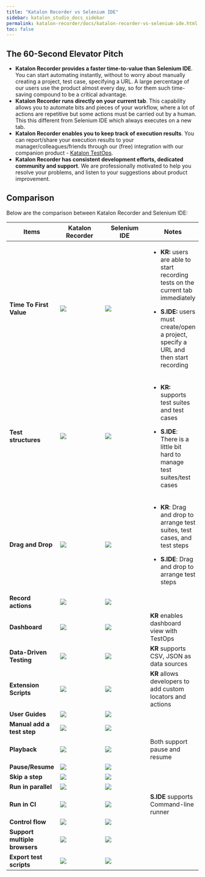 ```yaml
---
title: "Katalon Recorder vs Selenium IDE"
sidebar: katalon_studio_docs_sidebar
permalink: katalon-recorder/docs/katalon-recorder-vs-selenium-ide.html
toc: false
---
```


## The 60-Second Elevator Pitch

- **Katalon Recorder provides a faster time-to-value than Selenium IDE**. You can start automating instantly, without to worry about manually creating a project, test case, specifying a URL. A large percentage of our users use the product almost every day, so for them such time-saving compound to be a critical advantage.
- **Katalon Recorder runs directly on your current tab**. This capability allows you to automate bits and pieces of your workflow, where a lot of actions are repetitive but some actions must be carried out by a human. This this different from Selenium IDE which always executes on a new tab.
- **Katalon Recorder enables you to keep track of execution results**. You can report/share your execution results to your manager/colleagues/friends through our (free) integration with our companion product - [Katalon TestOps](https://docs.katalon.com/katalon-analytics/docs/overview.html).
- **Katalon Recorder has consistent development efforts, dedicated community and support**. We are professionally motivated to help you resolve your problems, and listen to your suggestions about product improvement.


## Comparison

Below are the comparison between Katalon Recorder and Selenium IDE:

<table class="top-vertical-align-table">
   <thead>
      <tr>
         <th style="width:25%"><strong>Items</strong></th>
         <th style="width:25%"><strong>Katalon Recorder</strong></th>
         <th style="width:25%"><strong>Selenium IDE</strong></th>
         <th><strong>Notes</strong></th>
      </tr>
   </thead>
   <tbody>
      <tr class="odd">
         <td><strong>Time To First Value</strong></td>
         <td><img src="../../images/katalon-recorder/docs/katalon-recorder-vs-selenium-ide/image1.png"/></td>
         <td><img src="../../images/katalon-recorder/docs/katalon-recorder-vs-selenium-ide/image2.png" /></td>
         <td>
            <ul>
               <li>
                  <p><strong>KR:</strong> users are able to start recording tests on the current tab immediately</p>
               </li>
               <li>
                  <p><strong>S.IDE:</strong> users must create/open a project, specify a URL and then start recording</p>
               </li>
            </ul>
         </td>
      </tr>
      <tr class="even">
         <td><strong>Test structures</strong></td>
         <td><img src="../../images/katalon-recorder/docs/katalon-recorder-vs-selenium-ide/image1.png" /></td>
         <td><img src="../../images/katalon-recorder/docs/katalon-recorder-vs-selenium-ide/image2.png" /></td>
         <td>
            <ul>
               <li>
                  <p><strong>KR:</strong> supports test suites and test cases</p>
               </li>
               <li>
                  <p><strong>S.IDE</strong>: There is a little bit hard to manage test suites/test cases</p>
               </li>
            </ul>
         </td>
      </tr>
      <tr class="odd">
         <td><strong>Drag and Drop</strong></td>
         <td><img src="../../images/katalon-recorder/docs/katalon-recorder-vs-selenium-ide/image1.png" /></td>
         <td><img src="../../images/katalon-recorder/docs/katalon-recorder-vs-selenium-ide/image2.png" /></td>
         <td>
            <ul>
               <li>
                  <p><strong>KR</strong>: Drag and drop to arrange test suites, test cases, and test steps</p>
               </li>
               <li>
                  <p><strong>S.IDE</strong>: Drag and drop to arrange test steps</p>
               </li>
            </ul>
         </td>
      </tr>
      <tr class="even">
         <td><strong>Record actions</strong></td>
         <td><img src="../../images/katalon-recorder/docs/katalon-recorder-vs-selenium-ide/image1.png" /></td>
         <td><img src="../../images/katalon-recorder/docs/katalon-recorder-vs-selenium-ide/image1.png" /></td>
         <td></td>
      </tr>
      <tr class="odd">
         <td><strong>Dashboard</strong></td>
         <td><img src="../../images/katalon-recorder/docs/katalon-recorder-vs-selenium-ide/image1.png" /></td>
         <td><img src="../../images/katalon-recorder/docs/katalon-recorder-vs-selenium-ide/image3.png" /></td>
         <td><strong>KR</strong> enables dashboard view with TestOps</td>
      </tr>
      <tr class="even">
         <td><strong>Data-Driven Testing</strong></td>
         <td><img src="../../images/katalon-recorder/docs/katalon-recorder-vs-selenium-ide/image1.png" /></td>
         <td><img src="../../images/katalon-recorder/docs/katalon-recorder-vs-selenium-ide/image3.png" /></td>
         <td><strong>KR</strong> supports CSV, JSON as data sources</td>
      </tr>
      <tr class="odd">
         <td><strong>Extension Scripts</strong></td>
         <td><img src="../../images/katalon-recorder/docs/katalon-recorder-vs-selenium-ide/image1.png" /></td>
         <td><img src="../../images/katalon-recorder/docs/katalon-recorder-vs-selenium-ide/image3.png" /></td>
         <td><strong>KR</strong> allows developers to add custom locators and actions</td>
      </tr>
      <tr class="even">
         <td><strong>User Guides</strong></td>
         <td><img src="../../images/katalon-recorder/docs/katalon-recorder-vs-selenium-ide/image1.png" /></td>
         <td><img src="../../images/katalon-recorder/docs/katalon-recorder-vs-selenium-ide/image1.png" /></td>
         <td></td>
      </tr>
      <tr class="odd">
         <td><strong>Manual add a test step</strong></td>
         <td><img src="../../images/katalon-recorder/docs/katalon-recorder-vs-selenium-ide/image1.png" /></td>
         <td><img src="../../images/katalon-recorder/docs/katalon-recorder-vs-selenium-ide/image1.png" /></td>
         <td></td>
      </tr>
      <tr class="even">
         <td><strong>Playback</strong></td>
         <td><img src="../../images/katalon-recorder/docs/katalon-recorder-vs-selenium-ide/image1.png" /></td>
         <td><img src="../../images/katalon-recorder/docs/katalon-recorder-vs-selenium-ide/image1.png" /></td>
         <td>Both support pause and resume</td>
      </tr>
      <tr class="odd">
         <td><strong>Pause/Resume</strong></td>
         <td><img src="../../images/katalon-recorder/docs/katalon-recorder-vs-selenium-ide/image1.png" /></td>
         <td><img src="../../images/katalon-recorder/docs/katalon-recorder-vs-selenium-ide/image1.png" /></td>
         <td></td>
      </tr>
      <tr class="even">
         <td><strong>Skip a step</strong></td>
         <td><img src="../../images/katalon-recorder/docs/katalon-recorder-vs-selenium-ide/image3.png" /></td>
         <td><img src="../../images/katalon-recorder/docs/katalon-recorder-vs-selenium-ide/image1.png" /></td>
         <td></td>
      </tr>
      <tr class="odd">
         <td><strong>Run in parallel</strong></td>
         <td><img src="../../images/katalon-recorder/docs/katalon-recorder-vs-selenium-ide/image3.png" /></td>
         <td><img src="../../images/katalon-recorder/docs/katalon-recorder-vs-selenium-ide/image1.png" /></td>
         <td></td>
      </tr>
      <tr class="even">
         <td><strong>Run in CI</strong></td>
         <td><img src="../../images/katalon-recorder/docs/katalon-recorder-vs-selenium-ide/image3.png" /></td>
         <td><img src="../../images/katalon-recorder/docs/katalon-recorder-vs-selenium-ide/image1.png" /></td>
         <td><strong>S.IDE</strong> supports Command-line runner</td>
      </tr>
      <tr class="odd">
         <td><strong>Control flow</strong></td>
         <td><img src="../../images/katalon-recorder/docs/katalon-recorder-vs-selenium-ide/image1.png" /></td>
         <td><img src="../../images/katalon-recorder/docs/katalon-recorder-vs-selenium-ide/image1.png" /></td>
         <td></td>
      </tr>
      <tr class="even">
         <td><strong>Support multiple browsers</strong></td>
         <td><img src="../../images/katalon-recorder/docs/katalon-recorder-vs-selenium-ide/image1.png" /></td>
         <td><img src="../../images/katalon-recorder/docs/katalon-recorder-vs-selenium-ide/image1.png" /></td>
         <td></td>
      </tr>
      <tr class="odd">
         <td><strong>Export test scripts</strong></td>
         <td><img src="../../images/katalon-recorder/docs/katalon-recorder-vs-selenium-ide/image1.png" /></td>
         <td><img src="../../images/katalon-recorder/docs/katalon-recorder-vs-selenium-ide/image1.png" /></td>
         <td></td>
      </tr>
   </tbody>
</table>
